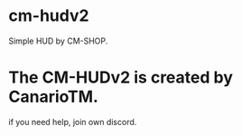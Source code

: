 # cm-hudv2
Simple HUD by CM-SHOP.

# The CM-HUDv2 is created by CanarioTM.
if you need help, join own discord.
